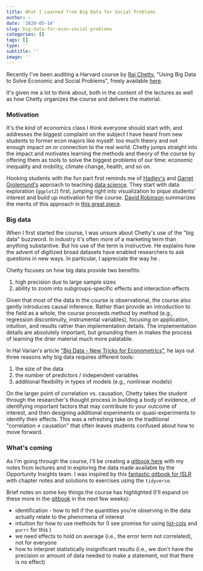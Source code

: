 ```yaml
---
title: What I Learned from Big Data for Social Problems
author: ~
date: '2020-05-14'
slug: big-data-for-econ-social-problems
categories: []  
tags: []
type: ''
subtitle: ''
image: ''
---
```

Recently  I've been auditing a Harvard course by [Raj Chetty](http://www.rajchetty.com/), "Using Big Data to Solve Economic and Social Problems", freely available [here](https://opportunityinsights.org/course/).

It's given me a lot to think about, both in the content of the lectures as well as how Chetty organizes the course and delivers the material.

### Motivation

It's the kind of economics class I think everyone should start with, and addresses the biggest complaint on the subject I have heard from new students to former econ majors like myself: too much theory and not enough impact on or connection to the real world. Chetty jumps straight into the impact and motivates learning the methods and theory of the course by offering them as tools to solve the biggest problems of our time: economic inequality and mobility, climate change, health, and so on. 

Hooking students with the fun part first reminds me of [Hadley's](http://hadley.nz/) and [Garret Grolemund's](https://rstudio.com/speakers/garrett-grolemund/) approach to teaching [data science](https://r4ds.had.co.nz/). They start with data exploration (`ggplot2`) first, jumping right into visualization to pique students' interest and build up motivation for the course. [David Robinson](http://varianceexplained.org/about/) summarizes the merits of this approach in [this great piece](http://varianceexplained.org/r/teach-tidyverse/).

### Big data
When I first started the course, I was unsure about Chetty's use of the "big data" buzzword. In industry it's often more of a marketing term than anything substantive. But his use of the term is instructive. He explains how the advent of digitized broad datasets have enabled researchers to ask questions in new ways. In particular, I appreciate the way he . 

Chetty focuses on how big data provide two benefits: 

1. high precision due to large sample sizes 
2. ability to zoom into subgroups-specific effects and interaction effects

Given that most of the data in the course is observational, the course also gently introduces causal inference. Rather than provide an introduction to the field as a whole, the course proceeds method by method (e.g., regression discontinuity, instrumental variables), focusing on application, intuition, and results rather than implementation details. The implementation details are absolutely important, but grounding them in makes the process of learning the drier material much more palatable. 

In Hal Varian's article ["Big Data - New Tricks for Econometrics"](https://pubs.aeaweb.org/doi/pdfplus/10.1257/jep.28.2.3), he lays out three reasons why big data requires different tools: 

1. the size of the data
2. the number of predictors / independent variables
3. additional flexibility in types of models (e.g., nonlinear models)

On the larger point of correlation vs. causation, Chetty takes the student through the researcher's thought process in building a body of evidence, of identifying important factors that may contribute to your outcome of interest, and then designing additional experiments or quasi-experiments to identify their effects. This was a refreshing take on the traditional "correlation ≠ causation" that often leaves students confused about how to move forward. 

### What's coming

As I'm going through the course, I'll be creating a [gitbook here](https://seamus-mckinsey.github.io/data_solve_econ_social_problems/) with my notes from lectures and in exploring the data made available by the Opportunity Insights team. I was inspired by this [fantastic gitbook for ISLR](https://beaulucas.github.io/tidy_islr/) with chapter notes and solutions to exercises using the `tidyverse`.

Brief notes on some key things the course has highlighted (I'll expand on these more in the [gitbook](https://seamus-mckinsey.github.io/data_solve_econ_social_problems/) in the next few weeks):
- identification - how to tell if the quantities you're observing in the data actually relate to the phenomena of interest
- intuition for how to use methods for (I see promise for using [list-cols](https://r4ds.had.co.nz/many-models.html) and `purrr` for this )
- we need effects to hold on average (i.e., the error term not correlated), not for everyone
- how to interpret statistically insignificant results (i.e., we don't have the precision or amount of data needed to make a statement, not that there is no effect)
